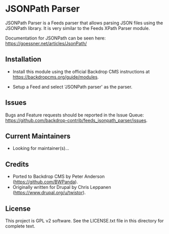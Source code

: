 JSONPath Parser
===============

JSONPath Parser is a Feeds parser that allows parsing JSON files using the
JSONPath library. It is very similar to the Feeds XPath Parser module.

Documentation for JSONPath can be seen here:
https://goessner.net/articles/JsonPath/

Installation
------------

- Install this module using the official Backdrop CMS instructions at
  https://backdropcms.org/guide/modules.

- Setup a Feed and select 'JSONPath parser' as the parser.

Issues
------

Bugs and Feature requests should be reported in the Issue Queue:
https://github.com/backdrop-contrib/feeds_jsonpath_parser/issues.

Current Maintainers
-------------------

- Looking for maintainer(s)...

Credits
-------

- Ported to Backdrop CMS by Peter Anderson (https://github.com/BWPanda).
- Originally written for Drupal by Chris Leppanen (https://www.drupal.org/u/twistor).

License
-------

This project is GPL v2 software. See the LICENSE.txt file in this directory for
complete text.

